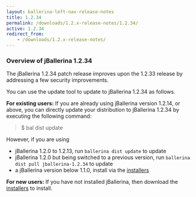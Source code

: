 ```yaml
---
layout: ballerina-left-nav-release-notes
title: 1.2.34
permalink: /downloads/1.2.x-release-notes/1.2.34/
active: 1.2.34
redirect_from:
    - /downloads/1.2.x-release-notes/
---
```


### Overview of jBallerina 1.2.34

The jBallerina 1.2.34 patch release improves upon the 1.2.33 release by addressing a few security improvements.

You can use the update tool to update to jBallerina 1.2.34 as follows.

**For existing users:**
If you are already using jBallerina version 1.2.14, or above, you can directly update your distribution to jBallerina 1.2.34 by executing the following command:

> $ bal dist update

However, if you are using

- jBallerina 1.2.0 to 1.2.13, run `ballerina dist update` to update
- jBallerina 1.2.0 but being switched to a previous version, run `ballerina dist pull jballerina-1.2.34` to update
- a jBallerina version below 1.1.0, install via the [installers](https://ballerina.io/downloads/)

**For new users:**
If you have not installed jBallerina, then download the [installers](https://ballerina.io/downloads/) to install.

<style>.cGitButtonContainer, .cBallerinaTocContainer {display:none;}</style>
